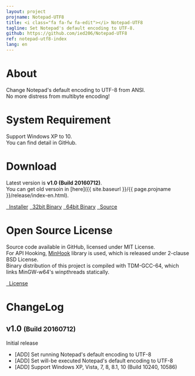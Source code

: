 ```yaml
---
layout: project
projname: Notepad-UTF8
title: <i class="fa fa-fw fa-edit"></i> Notepad-UTF8
tagline: Set Notepad's default encoding to UTF-8.
github: https://github.com/ied206/Notepad-UTF8
ref: notepad-utf8-index
lang: en
---
```


# <i class="fa fa-fw fa-commenting"></i> About
Change Notepad's default encoding to UTF-8 from ANSI.   
No more distress from multibyte encoding!  

# <i class="fa fa-fw fa-check"></i> System Requirement
Support Windows XP to 10.  
You can find detail in GitHub.

# <i class="fa fa-fw fa-cloud"></i> Download
Latest version is **v1.0 (Build 20160712)**.  
You can get old versoin in [here]({{ site.baseurl }}/{{ page.projname }}/release/index-en.html).

<a href="{{ site.baseurl }}/{{ page.projname }}/release/v1.0/Notepad-UTF8-v1.0-Installer.exe" class="btn-dark"><i class="fa fa-fw fa-archive"></i>&nbsp;&nbsp;Installer</a>
<a href="{{ site.baseurl }}/{{ page.projname }}/release/v1.0/Notepad-UTF8-v1.0-bin-x86.zip" class="btn-dark"><i class="fa fa-fw fa-tasks"></i>&nbsp;&nbsp;32bit Binary</a>
<a href="{{ site.baseurl }}/{{ page.projname }}/release/v1.0/Notepad-UTF8-v1.0-bin-x64.zip" class="btn-dark"><i class="fa fa-fw fa-tasks"></i>&nbsp;&nbsp;64bit Binary</a>
<a href="{{ site.baseurl }}/{{ page.projname }}/release/v1.0/Notepad-UTF8-v1.0-src.zip" class="btn-dark"><i class="fa fa-fw fa-gears"></i>&nbsp;&nbsp;Source</a>

# <i class="fa fa-fw fa-book"></i> Open Source License
Source code available in GitHub, licensed under MIT License.  
For API Hooking, [MinHook](https://github.com/TsudaKageyu/minhook) library is used, which is released under 2-clause BSD License.  
Binary distribution of this project is compiled with TDM-GCC-64, which links MinGW-w64's winpthreads statically.

<a href="https://github.com/ied206/Notepad-UTF8/blob/master/LICENSE" class="btn-dark"><i class="fa fa-fw fa-book"></i>&nbsp;&nbsp;License</a>

# <i class="fa fa-fw fa-file-text"></i> ChangeLog

## v1.0 <small>(Build 20160712)</small>
Initial release

- [ADD] Set running Notepad's default encoding to UTF-8
- [ADD] Set will-be executed Notepad's default encoding to UTF-8
- [ADD] Support Windows XP, Vista, 7, 8, 8.1, 10 (Build 10240, 10586)
